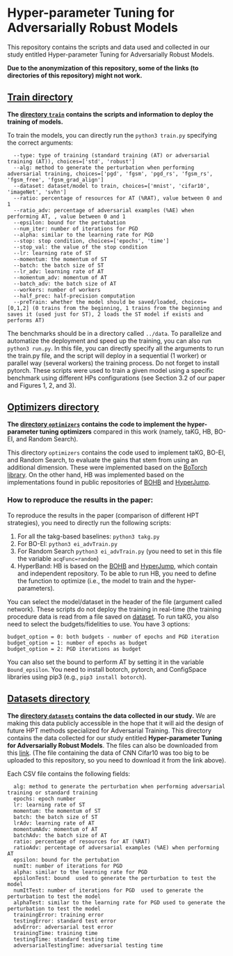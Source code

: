 # Hyper-parameter Tuning for Adversarially Robust Models


This repository contains the scripts and data used and collected in our study entitled Hyper-parameter Tuning for Adversarially Robust Models. 

**Due to the anonymization of this repository, some of the links (to directories of this repository) might not work.**


##  [Train directory](https://github.com/pedrogbmendes/HPT_advTrain/tree/anonymize/train/)

**The [directory `train`](https://github.com/pedrogbmendes/HPT_advTrain/tree/anonymize/train/)  contains the scripts and information to deploy the training of models.**

To train the models, you can directly run the `python3 train.py` specifying the correct arguments:
```
  --type: type of training (standard training (AT) or adversarial training (AT)), choices=['std', 'robust']
  --alg: method to generate the perturbation when performing adversarial training, choices=['pgd', 'fgsm', 'pgd_rs', 'fgsm_rs', 'fgsm_free', 'fgsm_grad_align']
  --dataset: dataset/model to train, choices=['mnist', 'cifar10', 'imageNet', 'svhn']
  --ratio: percentage of resources for AT (%RAT), value between 0 and 1
  --ratio_adv: percentage of adversarial examples (%AE) when performing AT, , value between 0 and 1
  --epsilon: bound for the pertubation
  --num_iter: number of iterations for PGD
  --alpha: similar to the learning rate for PGD
  --stop: stop condition, choices=['epochs', 'time']
  --stop_val: the value of the stop condition
  --lr: learning rate of ST
  --momentum: the momentum of ST
  --batch: the batch size of ST
  --lr_adv: learning rate of AT
  --momentum_adv: momentum of AT
  --batch_adv: the batch size of AT
  --workers: number of workers
  --half_prec: half-precision computation
  --preTrain: whether the model should be saved/loaded, choices=[0,1,2] (0 trains from the beginning, 1 trains from the beginning and saves it (used just for ST), 2 loads the ST model if exists and performs AT)
```

The benchmarks should be in a directory called `../data`.
To parallelize and automatize the deployment and speed up the training, you can also run `python3 run.py`. In this file, you can directly specify all the arguments to run the train.py file, and the script will deploy in a sequential (1 worker) or parallel way (several workers) the training process.
Do not forget to install pytorch.
These scripts were used to train a given model using a specific benchmark using different HPs configurations (see Section 3.2 of our paper and Figures 1, 2, and 3).




## [Optimizers directory](https://github.com/pedrogbmendes/HPT_advTrain/tree/anonymize/optimizers/)  

**The [directory `optimizers`](https://github.com/pedrogbmendes/HPT_advTrain/tree/anonymize/optimizers/) contains the code to implement the hyper-parameter tuning optimizers** compared in this work (namely, taKG, HB, BO-EI, and Random Search).

This directory `optimizers` contains the code used to implement taKG, BO-EI, and Random Search, to evaluate the gains that stem from using an additional dimension. These were implemented based on the [BoTorch library](https://botorch.org/). On the other hand, HB was implemented based on the implementations found in public repositories of [BOHB](https://github.com/automl/HpBandSter/) and [HyperJump](https://github.com/pedrogbmendes/HyperJump/).

### How to reproduce the results in the paper:

To reproduce the results in the paper (comparison of different HPT strategies), you need to directly run the following scripts:

1) For all the takg-based baselines: `python3 takg.py`
2) For BO-EI: `python3 ei_advTrain.py`
3) For Random Search `python3 ei_advTrain.py` (you need to set in this file the variable `acqFunc=random`)
4) HyperBand: HB is based on the  [BOHB](https://github.com/automl/HpBandSter/) and [HyperJump](https://github.com/pedrogbmendes/HyperJump/), which contain and independent repository. To be able to run HB, you need to define the function to optimize (i.e., the model to train and the hyper-parameters).

You can select the model/dataset in the header of the file (argument called network). 
These scripts do not deploy the training in real-time (the training procedure data is read from a file saved on [dataset](https://github.com/pedrogbmendes/HPT_advTrain/tree/anonymize/datasets/).
To run taKG, you also need to select the budgets/fidelities to use. You have 3 options:
```
budget_option = 0: both budgets - number of epochs and PGD iteration
budget_option = 1: number of epochs as budget
budget_option = 2: PGD iterations as budget
```
You can also set the bound to perform AT by setting it in the variable `Bound_epsilon`.
You need to install botorch, pytorch, and ConfigSpace libraries using pip3 (e.g., `pip3 install botorch`).



## [Datasets directory](https://github.com/pedrogbmendes/HPT_advTrain/tree/anonymize/datasets/)  

**The [directory `datasets`](https://github.com/pedrogbmendes/HPT_advTrain/tree/anonymize/datasets/)  contains the data collected in our study.** We are making this data publicly accessible in the hope that it will aid the design of future HPT methods specialized for Adversarial Training. 
This directory contains the data collected for our study entitled **Hyper-parameter Tuning for Adversarially Robust Models**.
The files can also be downloaded from this [link](https://drive.google.com/drive/folders/1qV_fiJA_JzEin-SscksE0tlC5Adt187X?usp=sharing). 
(The file containing the data of CNN Cifar10 was too big to be uploaded to this repository, so you need to download it from the link above).

Each CSV file contains the following fields:
```
  alg: method to generate the perturbation when performing adversarial training or standard training
  epochs: epoch number
  lr: learning rate of ST
  momentum: the momentum of ST
  batch: the batch size of ST
  lrAdv: learning rate of AT
  momentumAdv: momentum of AT
  batchAdv: the batch size of AT
  ratio: percentage of resources for AT (%RAT)
  ratioAdv: percentage of adversarial examples (%AE) when performing AT
  epsilon: bound for the pertubation
  numIt: number of iterations for PGD
  alpha: similar to the learning rate for PGD
  epsilonTest: bound  used to generate the perturbation to test the model
  numItTest: number of iterations for PGD  used to generate the perturbation to test the model
  alphaTest: similar to the learning rate for PGD used to generate the perturbation to test the model 
  trainingError: training error
  testingError: standard test error
  advError: adversarial test error
  trainingTime: training time
  testingTime: standard testing time
  adversarialTestingTime: adversarial testing time
```



